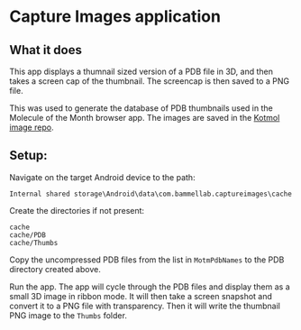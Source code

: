# Capture Images application

## What it does

This app displays a thumnail sized version of a PDB file in 3D, and then takes a screen cap of the
thumbnail.  The screencap is then saved to a PNG file.

This was used to generate the database of PDB thumbnails used in the Molecule of the Month browser
app.   The images are saved in the [Kotmol image repo].

## Setup:

Navigate on the target Android device to the path:

`Internal shared storage\Android\data\com.bammellab.captureimages\cache`

Create the directories if not present:

```
cache
cache/PDB
cache/Thumbs
```

Copy the uncompressed PDB files from the list in `MotmPdbNames` to the PDB directory created above.

Run the app.  The app will cycle through the PDB files and display them as a small
3D image in ribbon mode.   It will then take a screen snapshot and convert it to
a PNG file with transparency.  Then it will write the thumbnail PNG image to the
`Thumbs` folder.


[Kotmol image repo]:https://github.com/kotmol/KotmolMotmImages

